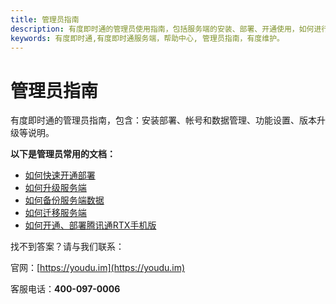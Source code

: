 ```yaml
---
title: 管理员指南
description: 有度即时通的管理员使用指南，包括服务端的安装、部署、开通使用，如何进行升级、备份、数据迁移。
keywords: 有度即时通,有度即时通服务端，帮助中心, 管理员指南，有度维护。
---
```


# 管理员指南

有度即时通的管理员指南，包含：安装部署、帐号和数据管理、功能设置、版本升级等说明。

**以下是管理员常用的文档：**

- [如何快速开通部署](./a01_00001.md)
- [如何升级服务端](./a01_00006.md)
- [如何备份服务端数据](f01_00001.md)
- [如何迁移服务端](f01_00004.md)
- [如何开通、部署腾讯通RTX手机版](./g01_00001.md)

找不到答案？请与我们联系：

官网：[https://youdu.im](https://youdu.im)

客服电话：**400-097-0006**